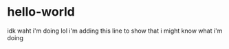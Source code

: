 # hello-world
idk waht i'm doing lol
i'm adding this line to show that i might know what i'm doing 
